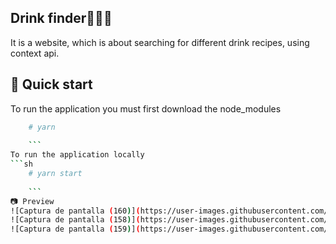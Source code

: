 
## Drink finder🥤🍹🌐 
It is a website, which is about searching for different drink recipes, using context api.

## 🚀 Quick start
To run the application you must first download the node_modules
```sh
    # yarn
      
    ```
To run the application locally
```sh
    # yarn start
      
    ```
📷 Preview
![Captura de pantalla (160)](https://user-images.githubusercontent.com/46753453/91243694-cc80c580-e707-11ea-8cfc-4f61c079b097.png)
![Captura de pantalla (158)](https://user-images.githubusercontent.com/46753453/91243711-d6a2c400-e707-11ea-863e-705275855ef2.png)
![Captura de pantalla (159)](https://user-images.githubusercontent.com/46753453/91243722-ddc9d200-e707-11ea-8c0f-baa4b571ab9b.png)
